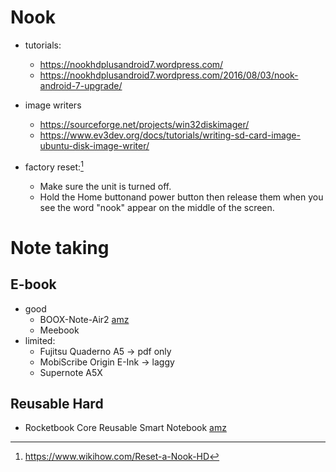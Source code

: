 # Nook

- tutorials:
  - https://nookhdplusandroid7.wordpress.com/
  - https://nookhdplusandroid7.wordpress.com/2016/08/03/nook-android-7-upgrade/

- image writers
  - https://sourceforge.net/projects/win32diskimager/
  - https://www.ev3dev.org/docs/tutorials/writing-sd-card-image-ubuntu-disk-image-writer/

- factory reset:[^nook-reset]
  - Make sure the unit is turned off.
  - Hold the Home buttonand power button then release them when you see the word "nook" appear on the middle of the screen.

[^nook-reset]: https://www.wikihow.com/Reset-a-Nook-HD


# Note taking

## E-book

- good
  - BOOX-Note-Air2 [amz](https://www.amazon.de/BOOX-Note-Air2-Frontlicht-G-Sensor/dp/B09GJL9YCD)
  - Meebook
- limited:
  - Fujitsu Quaderno A5 $\to$ pdf only
  - MobiScribe Origin E-Ink $\to$ laggy
  - Supernote A5X 

## Reusable Hard

- Rocketbook Core Reusable Smart Notebook [amz](https://www.amazon.com/dp/B07WMVDX64)
